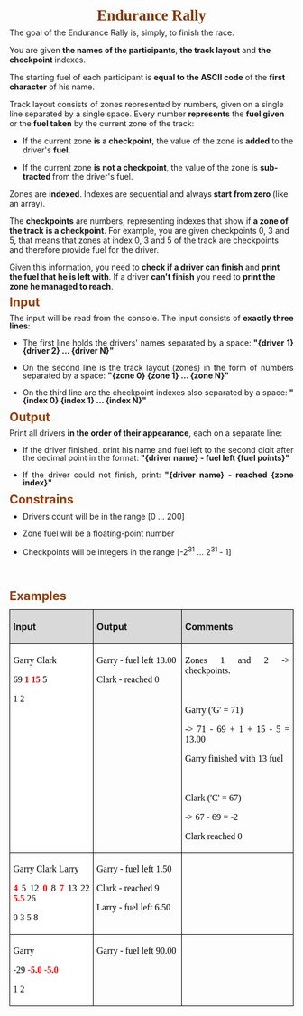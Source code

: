 
<P ALIGN=CENTER STYLE="margin-bottom: 0.06in; line-height: 115%; page-break-inside: avoid; page-break-after: avoid">
<FONT COLOR="#7c380a"><FONT FACE="Calibri, serif"><FONT SIZE=5 STYLE="font-size: 20pt"><SPAN LANG="en-US"><B>Endurance Rally</B></SPAN></FONT></FONT></FONT></P>
<P STYLE="margin-bottom: 0.11in"><SPAN LANG="en-US">The goal of the
Endurance Rally is, simply, to finish the race.</SPAN></P>
<P STYLE="margin-bottom: 0.11in"><A NAME="_GoBack"></A><SPAN LANG="en-US">You
are given </SPAN><SPAN LANG="en-US"><B>the names of the participants</B></SPAN><SPAN LANG="en-US">,
</SPAN><SPAN LANG="en-US"><B>the track layout</B></SPAN><SPAN LANG="en-US">
and </SPAN><SPAN LANG="en-US"><B>the</B></SPAN><SPAN LANG="en-US">
</SPAN><SPAN LANG="en-US"><B>checkpoint </B></SPAN><SPAN LANG="en-US">indexes.
</SPAN>
</P>
<P STYLE="margin-bottom: 0.11in"><SPAN LANG="en-US">The starting fuel
of each participant is </SPAN><SPAN LANG="en-US"><B>equal to the
ASCII code</B></SPAN><SPAN LANG="en-US"> of the </SPAN><SPAN LANG="en-US"><B>first
character</B></SPAN><SPAN LANG="en-US"> of his name.</SPAN></P>
<P STYLE="margin-bottom: 0.11in"><SPAN LANG="en-US">Track layout
consists of zones represented by numbers, given on a single line
separated by a single space. Every number </SPAN><SPAN LANG="en-US"><B>represents</B></SPAN><SPAN LANG="en-US">
the </SPAN><SPAN LANG="en-US"><B>fuel given</B></SPAN><SPAN LANG="en-US">
or the </SPAN><SPAN LANG="en-US"><B>fuel taken</B></SPAN><SPAN LANG="en-US">
by the current zone of the track: </SPAN>
</P>
<UL>
	<LI><P LANG="bg-BG" STYLE="margin-bottom: 0.14in; line-height: 115%">
	<SPAN LANG="en-US">If the current zone </SPAN><SPAN LANG="en-US"><B>is
	a checkpoint</B></SPAN><SPAN LANG="en-US">, the value of the zone is
	</SPAN><SPAN LANG="en-US"><B>added</B></SPAN><SPAN LANG="en-US"> to
	the driver's </SPAN><SPAN LANG="en-US"><B>fuel</B></SPAN><SPAN LANG="en-US">.
	</SPAN>
	</P>
	<LI><P LANG="bg-BG" STYLE="margin-bottom: 0.14in; line-height: 115%">
	<SPAN LANG="en-US">If the current zone </SPAN><SPAN LANG="en-US"><B>is
	not a checkpoint</B></SPAN><SPAN LANG="en-US">, the value of the
	zone is </SPAN><SPAN LANG="en-US"><B>subtracted </B></SPAN><SPAN LANG="en-US">from
	the driver's fuel.</SPAN></P>
</UL>
<P STYLE="margin-bottom: 0.11in"><SPAN LANG="en-US">Zones are
</SPAN><SPAN LANG="en-US"><B>indexed</B></SPAN><SPAN LANG="en-US">.
Indexes are sequential and always</SPAN><SPAN LANG="en-US"><B> start
from zero </B></SPAN><SPAN LANG="en-US">(like an array).</SPAN></P>
<P STYLE="margin-bottom: 0.11in"><SPAN LANG="en-US">The </SPAN><SPAN LANG="en-US"><B>checkpoints</B></SPAN><SPAN LANG="en-US">
are numbers, representing indexes that show if </SPAN><SPAN LANG="en-US"><B>a
zone of the track</B></SPAN><SPAN LANG="en-US"> </SPAN><SPAN LANG="en-US"><B>is
a checkpoint</B></SPAN><SPAN LANG="en-US">. For example, you are
given checkpoints 0, 3 and 5, that means that zones at index 0, 3 and
5 of the track are checkpoints and therefore provide fuel for the
driver.</SPAN></P>
<P STYLE="margin-bottom: 0.11in"><SPAN LANG="en-US">Given this
information, you need to </SPAN><SPAN LANG="en-US"><B>check if a
driver can finish</B></SPAN><SPAN LANG="en-US"> and </SPAN><SPAN LANG="en-US"><B>print
the fuel that he is left with</B></SPAN><SPAN LANG="en-US">. If a
driver </SPAN><SPAN LANG="en-US"><B>can't finish</B></SPAN><SPAN LANG="en-US">
you need to </SPAN><SPAN LANG="en-US"><B>print the zone he managed to
reach</B></SPAN><SPAN LANG="en-US">. </SPAN>
</P>
<P ALIGN=JUSTIFY STYLE="margin-top: 0.08in; margin-bottom: 0in; line-height: 115%; page-break-inside: avoid; page-break-after: avoid">
<FONT COLOR="#8f400b"><FONT SIZE=4 STYLE="font-size: 16pt"><SPAN LANG="en-US"><B>Input</B></SPAN></FONT></FONT></P>
<P ALIGN=JUSTIFY STYLE="margin-bottom: 0in; line-height: 100%"><SPAN LANG="en-US">The
input will be read from the console. The input consists of </SPAN><SPAN LANG="en-US"><B>exactly
three lines</B></SPAN><SPAN LANG="en-US">:</SPAN></P>
<UL>
	<LI><P ALIGN=JUSTIFY STYLE="margin-bottom: 0in; line-height: 100%"><SPAN LANG="en-US">The
	first line holds the drivers' names separated by a space:</SPAN><SPAN LANG="en-US"><B>
	&quot;{driver 1} {driver 2} … {driver N}&quot;</B></SPAN></P>
	<LI><P ALIGN=JUSTIFY STYLE="margin-bottom: 0in; line-height: 100%"><SPAN LANG="en-US">On
	the second line is the track layout (zones) in the form of numbers
	separated by a space: </SPAN><SPAN LANG="en-US"><B>&quot;{zone 0}
	{zone 1} … {zone N}&quot;</B></SPAN></P>
	<LI><P ALIGN=JUSTIFY STYLE="margin-bottom: 0in; line-height: 100%"><SPAN LANG="en-US">On
	the third line are the checkpoint indexes also separated by a space:</SPAN><SPAN LANG="en-US"><B>
	&quot;{index 0} {index 1} … {index N}&quot;</B></SPAN></P>
</UL>
<P ALIGN=JUSTIFY STYLE="margin-top: 0.08in; margin-bottom: 0in; line-height: 115%; page-break-inside: avoid; page-break-after: avoid">
<FONT COLOR="#8f400b"><FONT SIZE=4 STYLE="font-size: 16pt"><SPAN LANG="en-US"><B>Output</B></SPAN></FONT></FONT></P>
<P ALIGN=JUSTIFY STYLE="margin-bottom: 0in; line-height: 100%"><SPAN LANG="en-US"><SPAN STYLE="background: #ffffff">Print
all drivers </SPAN></SPAN><SPAN LANG="en-US"><B><SPAN STYLE="background: #ffffff">in
the order of their appearance</SPAN></B></SPAN><SPAN LANG="en-US"><SPAN STYLE="background: #ffffff">,
each on a separate line:</SPAN></SPAN></P>
<UL>
	<LI><P ALIGN=JUSTIFY STYLE="line-height: 100%"><SPAN LANG="en-US"><SPAN STYLE="background: #ffffff">If
	the driver finished, print his name and fuel left to the second
	digit after the decimal point in the format:</SPAN></SPAN><SPAN LANG="en-US"><B><SPAN STYLE="background: #ffffff">
	&quot;{driver name} - fuel left {fuel points}&quot;</SPAN></B></SPAN></P>
	<LI><P ALIGN=JUSTIFY STYLE="line-height: 100%"><SPAN LANG="en-US"><SPAN STYLE="background: #ffffff">If
	the driver could not finish, print:</SPAN></SPAN><SPAN LANG="en-US"><B><SPAN STYLE="background: #ffffff">
	&quot;{driver name} - reached {zone index}&quot;</SPAN></B></SPAN></P>
</UL>
<P ALIGN=JUSTIFY STYLE="margin-top: 0.08in; margin-bottom: 0in; line-height: 115%; page-break-inside: avoid; page-break-after: avoid">
<FONT COLOR="#8f400b"><FONT SIZE=4 STYLE="font-size: 16pt"><SPAN LANG="en-US"><B>Constrains</B></SPAN></FONT></FONT></P>
<UL>
	<LI><P ALIGN=JUSTIFY STYLE="margin-bottom: 0in; line-height: 100%"><SPAN LANG="en-US">Drivers
	count will be in the range [0 … 200]</SPAN></P>
	<LI><P ALIGN=JUSTIFY STYLE="margin-bottom: 0in; line-height: 100%"><SPAN LANG="en-US">Zone
	fuel will be a floating-point number</SPAN></P>
	<LI><P ALIGN=JUSTIFY STYLE="margin-bottom: 0in; line-height: 100%"><SPAN LANG="en-US">Checkpoints
	will be integers in the range [-2</SPAN><SUP><SPAN LANG="en-US">31</SPAN></SUP><SPAN LANG="en-US">
	… 2</SPAN><SUP><SPAN LANG="en-US">31 </SPAN></SUP><SPAN LANG="en-US">-
	1]</SPAN></P>
</UL>
<P LANG="en-US" STYLE="margin-bottom: 0.11in"><BR><BR>
</P>
<P ALIGN=JUSTIFY STYLE="margin-bottom: 0.06in; line-height: 115%; page-break-inside: avoid; page-break-before: always; page-break-after: avoid">
<FONT COLOR="#8f400b"><FONT SIZE=4 STYLE="font-size: 16pt"><SPAN LANG="en-US"><B>Examples</B></SPAN></FONT></FONT></P>
<TABLE WIDTH=637 CELLPADDING=4 CELLSPACING=0>
	<COL WIDTH=184>
	<COL WIDTH=190>
	<COL WIDTH=237>
	<TR VALIGN=TOP>
		<TD WIDTH=184 BGCOLOR="#d9d9d9" STYLE="border: 1px solid #00000a; padding-top: 0.04in; padding-bottom: 0.04in; padding-left: 0.06in; padding-right: 0.06in">
			<P ALIGN=JUSTIFY><SPAN LANG="en-US"><B>Input</B></SPAN></P>
		</TD>
		<TD WIDTH=190 BGCOLOR="#d9d9d9" STYLE="border: 1px solid #00000a; padding: 0.04in 0.06in">
			<P ALIGN=JUSTIFY><SPAN LANG="en-US"><B>Output</B></SPAN></P>
		</TD>
		<TD WIDTH=237 BGCOLOR="#d9d9d9" STYLE="border: 1px solid #00000a; padding: 0.04in 0.06in">
			<P ALIGN=JUSTIFY><SPAN LANG="en-US"><B>Comments</B></SPAN></P>
		</TD>
	</TR>
	<TR VALIGN=TOP>
		<TD WIDTH=184 HEIGHT=73 BGCOLOR="#ffffff" STYLE="border: 1px solid #00000a; padding-top: 0.04in; padding-bottom: 0.04in; padding-left: 0.06in; padding-right: 0.06in">
			<P ALIGN=JUSTIFY STYLE="margin-bottom: 0in"><FONT COLOR="#000000"><FONT FACE="Consolas, serif"><SPAN LANG="en-US">Garry
			Clark</SPAN></FONT></FONT></P>
			<P ALIGN=JUSTIFY STYLE="margin-bottom: 0in"><FONT COLOR="#000000"><FONT FACE="Consolas, serif"><SPAN LANG="en-US">69
			</SPAN></FONT></FONT><FONT COLOR="#ff0000"><FONT FACE="Consolas, serif"><SPAN LANG="en-US"><B>1</B></SPAN></FONT></FONT><FONT COLOR="#ff0000"><FONT FACE="Consolas, serif"><SPAN LANG="en-US">
			</SPAN></FONT></FONT><FONT COLOR="#ff0000"><FONT FACE="Consolas, serif"><SPAN LANG="en-US"><B>15</B></SPAN></FONT></FONT><FONT COLOR="#000000"><FONT FACE="Consolas, serif"><SPAN LANG="en-US">
			5</SPAN></FONT></FONT></P>
			<P ALIGN=JUSTIFY><FONT COLOR="#000000"><FONT FACE="Consolas, serif"><SPAN LANG="en-US"><SPAN STYLE="background: #ffffff">1
			</SPAN></SPAN></FONT></FONT><FONT COLOR="#000000"><FONT FACE="Consolas, serif"><SPAN LANG="en-US">2</SPAN></FONT></FONT></P>
		</TD>
		<TD WIDTH=190 STYLE="border: 1px solid #00000a; padding: 0.04in 0.06in">
			<P ALIGN=JUSTIFY STYLE="margin-bottom: 0in"><FONT COLOR="#000000"><FONT FACE="Consolas, serif"><SPAN LANG="en-US">Garry
			- fuel left 13.00</SPAN></FONT></FONT></P>
			<P ALIGN=JUSTIFY><FONT COLOR="#000000"><FONT FACE="Consolas, serif"><SPAN LANG="en-US">Clark
			- reached 0</SPAN></FONT></FONT></P>
		</TD>
		<TD WIDTH=237 STYLE="border: 1px solid #00000a; padding: 0.04in 0.06in">
			<P ALIGN=JUSTIFY STYLE="margin-bottom: 0in"><FONT COLOR="#000000"><FONT FACE="Consolas, serif"><SPAN LANG="en-US">Zones
			1 and 2 -&gt; checkpoints.</SPAN></FONT></FONT></P>
			<P LANG="en-US" ALIGN=JUSTIFY STYLE="margin-bottom: 0in"><BR>
			</P>
			<P ALIGN=JUSTIFY STYLE="margin-bottom: 0in"><FONT COLOR="#000000"><FONT FACE="Consolas, serif"><SPAN LANG="en-US">Garry
			('G' = 71) </SPAN></FONT></FONT>
			</P>
			<P ALIGN=JUSTIFY STYLE="margin-bottom: 0in"><FONT COLOR="#000000"><FONT FACE="Consolas, serif"><SPAN LANG="en-US">-&gt;
			71 - 69 + 1 + 15 - 5 = 13.00</SPAN></FONT></FONT></P>
			<P ALIGN=JUSTIFY STYLE="margin-bottom: 0in"><FONT COLOR="#000000"><FONT FACE="Consolas, serif"><SPAN LANG="en-US">Garry
			finished with 13 fuel </SPAN></FONT></FONT>
			</P>
			<P LANG="en-US" ALIGN=JUSTIFY STYLE="margin-bottom: 0in"><BR>
			</P>
			<P ALIGN=JUSTIFY STYLE="margin-bottom: 0in"><FONT COLOR="#000000"><FONT FACE="Consolas, serif"><SPAN LANG="en-US">Clark
			('C' = 67)</SPAN></FONT></FONT></P>
			<P ALIGN=JUSTIFY STYLE="margin-bottom: 0in"><FONT COLOR="#000000"><FONT FACE="Consolas, serif"><SPAN LANG="en-US">-&gt;
			67 - 69 = -2 </SPAN></FONT></FONT>
			</P>
			<P ALIGN=JUSTIFY><FONT COLOR="#000000"><FONT FACE="Consolas, serif"><SPAN LANG="en-US">Clark
			reached 0</SPAN></FONT></FONT></P>
		</TD>
	</TR>
	<TR VALIGN=TOP>
		<TD WIDTH=184 HEIGHT=73 BGCOLOR="#ffffff" STYLE="border: 1px solid #00000a; padding-top: 0.04in; padding-bottom: 0.04in; padding-left: 0.06in; padding-right: 0.06in">
			<P ALIGN=JUSTIFY STYLE="margin-bottom: 0in"><FONT COLOR="#000000"><FONT FACE="Consolas, serif"><SPAN LANG="en-US">Garry
			Clark Larry</SPAN></FONT></FONT></P>
			<P ALIGN=JUSTIFY STYLE="margin-bottom: 0in"><FONT COLOR="#ff0000"><FONT FACE="Consolas, serif"><SPAN LANG="en-US"><B><SPAN STYLE="background: #ffffff">4</SPAN></B></SPAN></FONT></FONT><FONT COLOR="#ff0000"><FONT FACE="Consolas, serif"><SPAN LANG="en-US"><SPAN STYLE="background: #ffffff">
			</SPAN></SPAN></FONT></FONT><FONT COLOR="#000000"><FONT FACE="Consolas, serif"><SPAN LANG="en-US"><SPAN STYLE="background: #ffffff">5
			12 </SPAN></SPAN></FONT></FONT><FONT COLOR="#ff0000"><FONT FACE="Consolas, serif"><SPAN LANG="en-US"><B><SPAN STYLE="background: #ffffff">0</SPAN></B></SPAN></FONT></FONT><FONT COLOR="#000000"><FONT FACE="Consolas, serif"><SPAN LANG="en-US"><SPAN STYLE="background: #ffffff">
			8 </SPAN></SPAN></FONT></FONT><FONT COLOR="#ff0000"><FONT FACE="Consolas, serif"><SPAN LANG="en-US"><B><SPAN STYLE="background: #ffffff">7</SPAN></B></SPAN></FONT></FONT><FONT COLOR="#000000"><FONT FACE="Consolas, serif"><SPAN LANG="en-US"><SPAN STYLE="background: #ffffff">
			13 22 </SPAN></SPAN></FONT></FONT><FONT COLOR="#ff0000"><FONT FACE="Consolas, serif"><SPAN LANG="en-US"><B><SPAN STYLE="background: #ffffff">5.5</SPAN></B></SPAN></FONT></FONT><FONT COLOR="#ff0000"><FONT FACE="Consolas, serif"><SPAN LANG="en-US"><SPAN STYLE="background: #ffffff">
			</SPAN></SPAN></FONT></FONT><FONT COLOR="#000000"><FONT FACE="Consolas, serif"><SPAN LANG="en-US"><SPAN STYLE="background: #ffffff">26</SPAN></SPAN></FONT></FONT></P>
			<P ALIGN=JUSTIFY><FONT COLOR="#000000"><FONT FACE="Consolas, serif"><SPAN LANG="en-US"><SPAN STYLE="background: #ffffff">0
			3 5 8</SPAN></SPAN></FONT></FONT></P>
		</TD>
		<TD WIDTH=190 STYLE="border: 1px solid #00000a; padding: 0.04in 0.06in">
			<P ALIGN=JUSTIFY STYLE="margin-bottom: 0in"><FONT COLOR="#000000"><FONT FACE="Consolas, serif"><SPAN LANG="en-US">Garry
			- fuel left 1.50</SPAN></FONT></FONT></P>
			<P ALIGN=JUSTIFY STYLE="margin-bottom: 0in"><FONT COLOR="#000000"><FONT FACE="Consolas, serif"><SPAN LANG="en-US">Clark
			- reached 9</SPAN></FONT></FONT></P>
			<P ALIGN=JUSTIFY><FONT COLOR="#000000"><FONT FACE="Consolas, serif"><SPAN LANG="en-US">Larry
			- fuel left 6.50</SPAN></FONT></FONT></P>
		</TD>
		<TD WIDTH=237 STYLE="border: 1px solid #00000a; padding: 0.04in 0.06in">
			<P LANG="en-US" ALIGN=JUSTIFY><BR>
			</P>
		</TD>
	</TR>
	<TR VALIGN=TOP>
		<TD WIDTH=184 HEIGHT=72 BGCOLOR="#ffffff" STYLE="border: 1px solid #00000a; padding-top: 0.04in; padding-bottom: 0.04in; padding-left: 0.06in; padding-right: 0.06in">
			<P ALIGN=JUSTIFY STYLE="margin-bottom: 0in"><FONT COLOR="#000000"><FONT FACE="Consolas, serif"><SPAN LANG="en-US">Garry</SPAN></FONT></FONT></P>
			<P ALIGN=JUSTIFY STYLE="margin-bottom: 0in"><FONT COLOR="#000000"><FONT FACE="Consolas, serif"><SPAN LANG="en-US">-29
			</SPAN></FONT></FONT><FONT COLOR="#ff0000"><FONT FACE="Consolas, serif"><SPAN LANG="en-US"><B>-5.0</B></SPAN></FONT></FONT><FONT COLOR="#ff0000"><FONT FACE="Consolas, serif"><SPAN LANG="en-US">
			</SPAN></FONT></FONT><FONT COLOR="#ff0000"><FONT FACE="Consolas, serif"><SPAN LANG="en-US"><B>-5.0</B></SPAN></FONT></FONT></P>
			<P ALIGN=JUSTIFY><FONT COLOR="#000000"><FONT FACE="Consolas, serif"><SPAN LANG="en-US"><SPAN STYLE="background: #ffffff">1
			</SPAN></SPAN></FONT></FONT><FONT COLOR="#000000"><FONT FACE="Consolas, serif"><SPAN LANG="en-US">2</SPAN></FONT></FONT></P>
		</TD>
		<TD WIDTH=190 STYLE="border: 1px solid #00000a; padding: 0.04in 0.06in">
			<P ALIGN=JUSTIFY><FONT COLOR="#000000"><FONT FACE="Consolas, serif"><SPAN LANG="en-US">Garry
			- fuel left 90.00</SPAN></FONT></FONT></P>
		</TD>
		<TD WIDTH=237 STYLE="border: 1px solid #00000a; padding: 0.04in 0.06in">
			<P LANG="en-US" ALIGN=JUSTIFY><BR>
			</P>
		</TD>
	</TR>
</TABLE>
<P STYLE="margin-bottom: 0.11in"><BR><BR>
</P>
